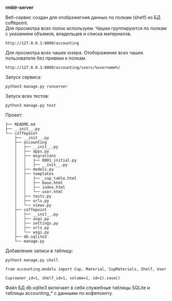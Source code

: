 **rmblr-server**

Веб-сервис создан для отображегния данных по полкам (shelf) из БД coffepoint.  
Для просмотра всех полок используем. Чашки группируются по полкам 
с указанием объемов, владельцев и списка материалов. 

`http://127.0.0.1:8000/accounting` 

Для просмотра всех чашек юзера. Отоборажение всех чашек 
пользователя без привяки к полкам.  

`http://127.0.0.1:8000/accounting/users/%username%/`

Запуск сервиса:

`python3 manage.py runserver`

Запуск всех тестов:

`python3 manage.py test`

Проект:

```.
├── README.md
├── __init__.py
└── coffepoint
    ├── __init__.py
    ├── accounting
    │   ├── __init__.py
    │   ├── apps.py
    │   ├── migrations
    │   │   ├── 0001_initial.py
    │   │   ├── __init__.py
    │   ├── models.py
    │   ├── templates
    │   │   ├── _cup_table.html
    │   │   ├── base.html
    │   │   ├── index.html
    │   │   └── user.html
    │   ├── tests.py
    │   ├── urls.py
    │   └── views.py
    ├── coffepoint
    │   ├── __init__.py
    │   ├── asgi.py
    │   ├── settings.py
    │   ├── urls.py
    │   └── wsgi.py
    ├── db.sqlite3
    └── manage.py
```

Добавление записи в таблицу:

`python3 manage.py shell`

`from accounting.models import Cup, Material, CupMaterials, Shelf, User`

`Cup(owner_id=1, shelf_id=1, volume=1, id=1).save()`

Файл БД db.sqlite3 включает в себя служебные таблицы SQLite и 
таблицы accounting_* с данными по кофепоинту. 
